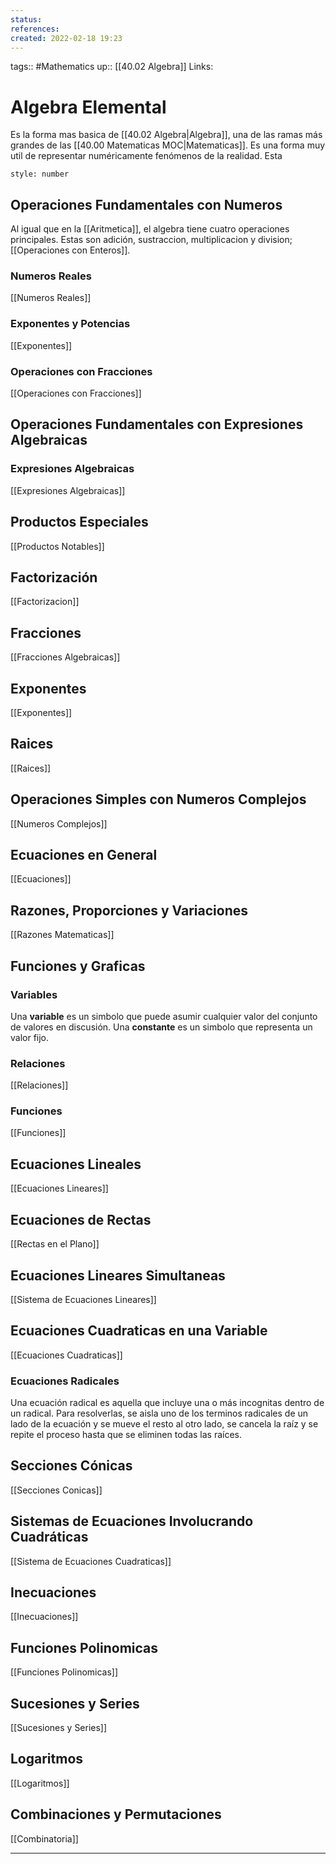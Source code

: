 ```yaml
---
status:
references:
created: 2022-02-18 19:23
---
```

tags:: #Mathematics
up:: [[40.02 Algebra]]
Links:  
# Algebra Elemental
Es la forma mas basica de [[40.02 Algebra|Algebra]], una de las ramas más grandes de las [[40.00 Matematicas MOC|Matematicas]]. Es una forma muy util de representar numéricamente fenómenos de la realidad. Esta

```toc
style: number
```

## Operaciones Fundamentales con Numeros
Al igual que en la [[Aritmetica]], el algebra tiene cuatro operaciones principales. Estas son adición, sustraccion, multiplicacion y division; [[Operaciones con Enteros]].

### Numeros Reales
[[Numeros Reales]]

### Exponentes y Potencias
[[Exponentes]]

### Operaciones con Fracciones
[[Operaciones con Fracciones]]

## Operaciones Fundamentales con Expresiones Algebraicas

### Expresiones Algebraicas
[[Expresiones Algebraicas]]

## Productos Especiales
[[Productos Notables]]

## Factorización
[[Factorizacion]]

## Fracciones
[[Fracciones Algebraicas]]

## Exponentes
[[Exponentes]]

## Raices
[[Raices]]

## Operaciones Simples con Numeros Complejos
[[Numeros Complejos]]

## Ecuaciones en General
[[Ecuaciones]]

## Razones, Proporciones y Variaciones
[[Razones Matematicas]]

## Funciones y Graficas
### Variables
Una **variable** es un simbolo que puede asumir cualquier valor del conjunto de valores en discusión. Una **constante** es un simbolo que representa un valor fijo.

### Relaciones
[[Relaciones]]

### Funciones
[[Funciones]]

## Ecuaciones Lineales
[[Ecuaciones Lineares]]

## Ecuaciones de Rectas
[[Rectas en el Plano]]

## Ecuaciones Lineares Simultaneas
[[Sistema de Ecuaciones Lineares]]

## Ecuaciones Cuadraticas en una Variable
[[Ecuaciones Cuadraticas]]

### Ecuaciones Radicales
Una ecuación radical es aquella que incluye una o más incognitas dentro de un radical. Para resolverlas, se aisla uno de los terminos radicales de un lado de la ecuación y se mueve el resto al otro lado, se cancela la raíz y se repite el proceso hasta que se eliminen todas las raíces.

## Secciones Cónicas
[[Secciones Conicas]]

## Sistemas de Ecuaciones Involucrando Cuadráticas
[[Sistema de Ecuaciones Cuadraticas]]

## Inecuaciones
[[Inecuaciones]]

## Funciones Polinomicas
[[Funciones Polinomicas]]

## Sucesiones y Series
[[Sucesiones y Series]]

## Logaritmos
[[Logaritmos]]

## Combinaciones y Permutaciones
[[Combinatoria]]
___